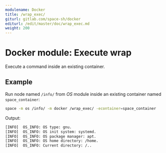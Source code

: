```yaml
---
modulename: Docker
title: /wrap_exec/
giturl: gitlab.com/space-sh/docker
editurl: /edit/master/doc/wrap_exec.md
weight: 200
---
```

# Docker module: Execute wrap

Execute a command inside an existing container.

## Example

Run node named `/info/` from _OS_ module inside an existing container named `space_container`:
```sh
space -m os /info/ -m docker /wrap_exec/ -econtainer=space_container
```

Output:
```sh
[INFO]  OS_INFO: OS type: gnu.
[INFO]  OS_INFO: OS init system: systemd.
[INFO]  OS_INFO: OS package manager: apt.
[INFO]  OS_INFO: OS home directory: /home.
[INFO]  OS_INFO: Current directory: /..
```
